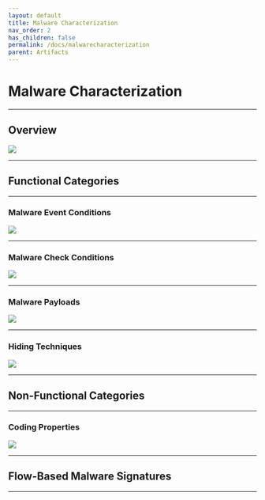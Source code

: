 ```yaml
---
layout: default
title: Malware Characterization
nav_order: 2
has_children: false
permalink: /docs/malwarecharacterization
parent: Artifacts
---
```


# Malware Characterization
---

## Overview

![](../img/characteristic_overview.png)

---

## Functional Categories
---

### Malware Event Conditions

![](../img/characteristic_eventconditions.png)

---

### Malware Check Conditions

![](../img/characteristic_checkconditions.png)

---

### Malware Payloads

![](../img/characteristic_payloads.png)

---


### Hiding Techniques

![](../img/characteristic_hidingtechniques.png)

---

## Non-Functional Categories
---

### Coding Properties

![](../img/characteristic_codeproperties.png)

---

## Flow-Based Malware Signatures
---

